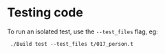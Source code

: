 Testing code
============

To run an isolated test, use the `--test_files` flag, eg:

     ./Build test --test_files t/017_person.t


